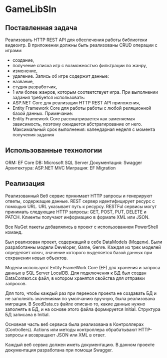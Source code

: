 # GameLibSln
## Поставленная задача
Реализовать HTTP REST API для обеспечения работы библиотеки видеоигр.
В приложении должны быть реализованы CRUD операции с играми:
- создание,
- получение списка игр с возможностью фильтрации по жанру,
- изменение,
- удаление.
Запись об игре содержит данные:
- название,	
- студия разработчик,
- 1 или более жанров, которым соответствует игра.
При выполнении задания требуется использовать:
- ASP.NET Core для реализации HTTP REST API приложения,
- Entity Framework Core для работы работы с любой реляционной базой данных.
Примечание:
- Entity Framework Core рассматривается как заменяемая зависимость, поэтому ожидается абстрагирование от него.
Максимальный срок выполнения: календарная неделя с момента получения задания

## Использованные технологии
ORM: EF Core
DB: Microsoft SQL Server
Документация: Swagger
Архитектура: ASP.NET MVC
Миграция: EF Migration

## Реализация
Реализованный Веб сервис принимает HTTP запросы и генерируют ответы, содержащие данные. REST сервер идентифицирует ресурс с помощью URL. URL указывает путь к ресурсу.
RESTFul сервисы могут принимать следующие HTTP запросы: GET, POST, PUT, DELETE и PATCH. Клиенты получают информацию в формате XML или JSON.

Все NuGet пакеты добавлялись в проект с использованием PowerShell команд.

Был реализован проект, содержащий в себе DataModels (Модели). Были разработанны модели Developer, Game, Genre. Каждая из трех моделей определяет ключ,
значение которого выделяется базой данных при сохранении новых объектов.

Модели используют Entity FrameWork Core (EF) для хранения и запроса данных в SQL Server LocalDB. Для подключения к БД был создан DataContext.cs файл, в котором хранятся свойства
для отправки запросов.

Для того, чтобы каждый раз при переносе проекта не создавать БД и не заполнять значениями по умолчанию вручную, была реализована миграция. 
В SeedData.cs файле описано то, какие данные нужно заполнять в БД, и на основе этого файла формируется Initial. Структура БД записана в Initial.

Основная часть веб сервиса была реализована в Контроллерах (Controllers). Actions или методы контроллера обрабатывают HTTP-запросы и возвращают JSON или XML в ответ.

Каждый веб сервис должен иметь документацию. В данном проекте документация разработана при помощи Swagger.
